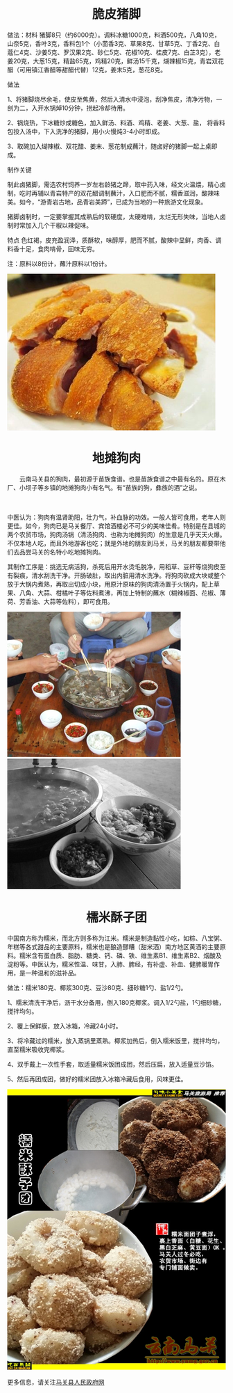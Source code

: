 <html lang="zh-cn">
 <meta charset="utf-8"/>
	
  <head>
  	<title>家乡的味道</title>
	<style type="text/css">
		h1{text-align:center;}</style></head>
		<head>
	<style type="text/css">
		.mydiv{background-image: url(https://github.com/csyawww/csyawww.github.io/blob/master/5.jpg?raw=true);background-repeat: no-repeat;
		background-attachment: fixed;
		background-position: center;}
	</style>
</head>
<div class="mydiv">
<body>
 <h1>脆皮猪脚</h1>
 <p>做法：材料
猪脚8只（约6000克）。调料冰糖1000克，料酒500克，八角10克，山奈5克，香叶3克，香料包1个（小茴香3克、草果8克、甘草5克、丁香2克、白蔻仁4克、沙姜5克、罗汉果2克、砂仁5克、花椒10克、桂皮7克、白芷3克），老姜20克，大葱15克，精盐65克，鸡精20克，鲜汤15千克，煳辣椒15克，青岩双花醋（可用镇江香醋等甜醋代替）12克，姜末5克，葱花8克。</p>
<p>做法</p>
<p>1、将猪脚烧尽余毛，使皮至焦黄，然后入清水中浸泡，刮净焦皮，清净污物，一剖为二，入开水锅焯10分钟，捞起冷却待用。</p>
<p>2、锅烧热，下冰糖炒成糖色，加入鲜汤、料酒、鸡精、老姜、大葱、盐， 将香料包投入汤中，下入洗净的猪脚，用小火慢炖3-4小时即成。</p>
<p>3、取碗加入煳辣椒、双花醋、姜末、葱花制成蘸汁，随卤好的猪脚一起上桌即成。</p>
<P>制作关键</P>
<p>制此卤猪脚，需选农村饲养一岁左右龄猪之蹄，取中药入味，经文火温煨，精心卤制，吃时再辅以青岩特产的双花醋调制蘸汁，入口肥而不腻，糯香滋润，酸辣味美。如今，“游青岩古地，品青岩美蹄”，已成为当地的一种旅游文化现象。</p>
<p>猪脚卤制时，一定要掌握其成熟后的软硬度，太硬难啃，太烂无形失味，当地人卤制时常加入几个干椒以辣促味。</p>
<P>特点
色红褐，皮充盈润泽，质酥软，味醇厚，肥而不腻，酸辣中显鲜，肉香、调料香十足，食肉啃骨，回味无穷。</P>
  <p>注：原料以8份计，蘸汁原料以1份计。</p>
	<img src="https://github.com/csyawww/csyawww.github.io/blob/master/4.jpg?raw=true">

  <h1>地摊狗肉</h1>
  <p>　　云南马关县的狗肉，最初源于苗族食谱。也是苗族食谱之中最有名的。原在木厂、小坝子等乡镇的地摊狗肉小有名气。有“苗族的狗，彝族的酒”之说。</p>

　　<p>中医认为：狗肉有温肾助阳，壮力气，补血脉的功效。一般人皆可食用，老年人则更佳。如今，狗肉已是马关餐厅、宾馆酒楼必不可少的美味佳肴。特别是在县城的两个农贸市场，狗肉汤锅（清汤狗肉、也称为地摊狗肉）的生意是几乎天天火爆。不仅本地人吃，而且外地游客也吃；就是外地的朋友到马关，马关的朋友都要带他们去品尝马关的名特小吃地摊狗肉。</p>
<P>其制作工序是：挑选无病活狗，杀死后用开水烫毛脱净，用稻草、豆秆等烧狗皮至有裂痕，清水刮洗干净。开肠破肚，取出内脏用清水洗净。将狗肉砍成大块或整个放于大锅内煮熟，再取出切成小块，用原汁原味的狗肉清汤置于火锅内，配上草果、八角、大蒜、柑橘叶子等佐料煮沸，再加上特制的蘸水（糊辣椒面、花椒、薄荷、芳香油、大蒜等佐料），即可食用。</p>
	<img src="https://github.com/csyawww/csyawww.github.io/blob/master/1.png?raw=true">
	<img src="https://github.com/csyawww/csyawww.github.io/blob/master/2.png?raw=true">

  <h1>檽米酥子团</h1>
  <p>中国南方称为糯米，而北方则多称为江米。糯米是制造黏性小吃，如粽、八宝粥、年糕等各式甜品的主要原料，糯米也是酿造醪糟（甜米酒）南方地区黄酒的主要原料。糯米含有蛋白质、脂肪、糖类、钙、磷、铁、维生素B1、维生素B2、烟酸及淀粉等。中医认为，糯米性温、味甘，入肺、脾经，有补虚、补血、健脾暖胃作用，是一种温和的滋补品。</p>
  <p>做法：糯米180克、椰浆300克、豆沙80克、细砂糖1勺、盐1/2勺。</p>

<P>1、糯米清洗干净后，沥干水分备用，倒入180克椰浆。调入1/2勺盐，1勺细砂糖，搅拌均匀。</P>
<P>2、覆上保鲜膜，放入冰箱，冷藏24小时。</P> 	
<p>3、将冷藏过的糯米，放入蒸锅里蒸熟。椰浆加热后，倒入糯米饭里，搅拌均匀，直至糯米吸收完椰浆。</p>
<p>4、双手戴上一次性手套，取适量糯米饭团成团，然后压扁，放入适量豆沙馅。</p>
<p>5、然后再团成团，做好的糯米团放入冰箱冷藏后食用，风味更佳。</p>
<img src="https://github.com/csyawww/csyawww.github.io/blob/master/3.png?raw=true">

  <p>更多信息，请关注<a href="http://www.ynmg.gov.cn/index.htm">马关县人民政府网</a></p>
 </body>
</html>
